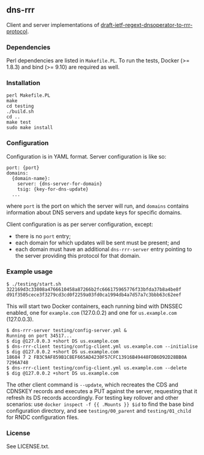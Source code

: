 ## dns-rrr

Client and server implementations of [draft-ietf-regext-dnsoperator-to-rrr-protocol](https://tools.ietf.org/html/draft-ietf-regext-dnsoperator-to-rrr-protocol).

### Dependencies

Perl dependencies are listed in `Makefile.PL`.  To run the tests,
Docker (>= 1.8.3) and bind (>= 9.10) are required as well.

### Installation

    perl Makefile.PL
    make
    cd testing
    ./build.sh
    cd ..
    make test
    sudo make install

### Configuration

Configuration is in YAML format.  Server configuration is like so:

    port: {port}
    domains:
      {domain-name}:
        server: {dns-server-for-domain}
        tsig: {key-for-dns-update}
      ...

where `port` is the port on which the server will run, and `domains`
contains information about DNS servers and update keys for specific
domains.

Client configuration is as per server configuration, except:

  * there is no `port` entry;
  * each domain for which updates will be sent must be present; and
  * each domain must have an additional `dns-rrr-server` entry
    pointing to the server providing this protocol for that domain.

### Example usage

    $ ./testing/start.sh
    322169d3c33808a4766610458a87266b2fc666175965776f33bfda37b8a4be8f
    d91f3505cece3f3279cd3cd0f2259a03fd0ca1994db4a7d57a7c3bbb63c62eef

This will start two Docker containers, each running bind with DNSSEC
enabled, one for `example.com` (127.0.0.2) and one for
`us.example.com` (127.0.0.3).

    $ dns-rrr-server testing/config-server.yml &
    Running on port 34517...
    $ dig @127.0.0.3 +short DS us.example.com
    $ dns-rrr-client testing/config-client.yml us.example.com --initialise
    $ dig @127.0.0.2 +short DS us.example.com
    18684 7 2 FB3C9AF859B1C8EF665AD4230F57CFC13916B49448FDB6D92D28BB0A 7296A748
    $ dns-rrr-client testing/config-client.yml us.example.com --delete
    $ dig @127.0.0.2 +short DS us.example.com

The other client command is `--update`, which recreates the CDS and
CDNSKEY records and executes a PUT against the server, requesting that
it refresh its DS records accordingly.  For testing key rollover and
other scenarios: use `docker inspect -f {{ .Mounts }} $id` to find the
base bind configuration directory, and see `testing/00_parent` and
`testing/01_child` for RNDC configuration files.

### License

See LICENSE.txt.
